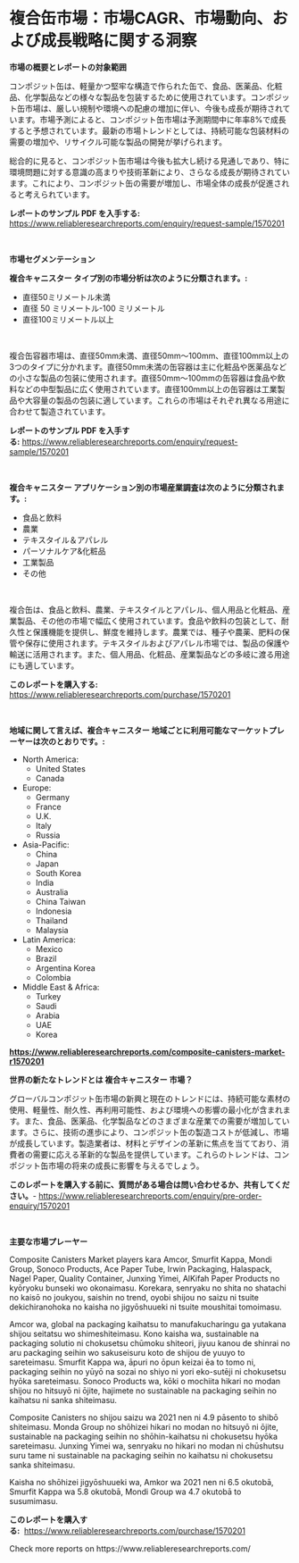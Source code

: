 <p><h1>複合缶市場：市場CAGR、市場動向、および成長戦略に関する洞察</h1></p><p><strong>市場の概要とレポートの対象範囲</strong></p>
<p><p>コンポジット缶は、軽量かつ堅牢な構造で作られた缶で、食品、医薬品、化粧品、化学製品などの様々な製品を包装するために使用されています。コンポジット缶市場は、厳しい規制や環境への配慮の増加に伴い、今後も成長が期待されています。市場予測によると、コンポジット缶市場は予測期間中に年率8%で成長すると予想されています。最新の市場トレンドとしては、持続可能な包装材料の需要の増加や、リサイクル可能な製品の開発が挙げられます。</p><p>総合的に見ると、コンポジット缶市場は今後も拡大し続ける見通しであり、特に環境問題に対する意識の高まりや技術革新により、さらなる成長が期待されています。これにより、コンポジット缶の需要が増加し、市場全体の成長が促進されると考えられています。</p></p>
<p><strong>レポートのサンプル PDF を入手する:</strong> <a href="https://www.reliableresearchreports.com/enquiry/request-sample/1570201">https://www.reliableresearchreports.com/enquiry/request-sample/1570201</a></p>
<p>&nbsp;</p>
<p><strong>市場セグメンテーション</strong></p>
<p><strong>複合キャニスター タイプ別の市場分析は次のように分類されます。:</strong></p>
<p><ul><li>直径50ミリメートル未満</li><li>直径 50 ミリメートル-100 ミリメートル</li><li>直径100ミリメートル以上</li></ul></p>
<p>&nbsp;</p>
<p><p>複合缶容器市場は、直径50mm未満、直径50mm〜100mm、直径100mm以上の3つのタイプに分かれます。直径50mm未満の缶容器は主に化粧品や医薬品などの小さな製品の包装に使用されます。直径50mm〜100mmの缶容器は食品や飲料などの中型製品に広く使用されています。直径100mm以上の缶容器は工業製品や大容量の製品の包装に適しています。これらの市場はそれぞれ異なる用途に合わせて製造されています。</p></p>
<p><strong>レポートのサンプル PDF を入手する:</strong>&nbsp;<a href="https://www.reliableresearchreports.com/enquiry/request-sample/1570201">https://www.reliableresearchreports.com/enquiry/request-sample/1570201</a></p>
<p>&nbsp;</p>
<p><strong> 複合キャニスター アプリケーション別の市場産業調査は次のように分類されます。:</strong></p>
<p><ul><li>食品と飲料</li><li>農業</li><li>テキスタイル＆アパレル</li><li>パーソナルケア&化粧品</li><li>工業製品</li><li>その他</li></ul></p>
<p>&nbsp;</p>
<p><p>複合缶は、食品と飲料、農業、テキスタイルとアパレル、個人用品と化粧品、産業製品、その他の市場で幅広く使用されています。食品や飲料の包装として、耐久性と保護機能を提供し、鮮度を維持します。農業では、種子や農薬、肥料の保管や保存に使用されます。テキスタイルおよびアパレル市場では、製品の保護や輸送に活用されます。また、個人用品、化粧品、産業製品などの多岐に渡る用途にも適しています。</p></p>
<p><strong>このレポートを購入する:</strong>&nbsp; <a href="https://www.reliableresearchreports.com/purchase/1570201">https://www.reliableresearchreports.com/purchase/1570201</a></p>
<p>&nbsp;</p>
<p><strong>地域に関して言えば、複合キャニスター 地域ごとに利用可能なマーケットプレーヤーは次のとおりです。:</strong></p>
<p><ul>
    <li>
        North America:
        <ul>
            <li>United States</li>
            <li>Canada</li>
        </ul>
    </li>
    <li>
        Europe:
        <ul>
            <li>Germany</li>
            <li>France</li>
            <li>U.K.</li>
            <li>Italy</li>
            <li>Russia</li>
        </ul>
    </li>
    <li>
        Asia-Pacific:
        <ul>
            <li>China</li>
            <li>Japan</li>
            <li>South Korea</li>
            <li>India</li>
            <li>Australia</li>
            <li>China Taiwan</li>
            <li>Indonesia</li>
            <li>Thailand</li>
            <li>Malaysia</li>
        </ul>
    </li>
    <li>
        Latin America:
        <ul>
            <li>Mexico</li>
            <li>Brazil</li>
            <li>Argentina Korea</li>
            <li>Colombia</li>
        </ul>
    </li>
    <li>
        Middle East & Africa:
        <ul>
            <li>Turkey</li>
            <li>Saudi</li>
            <li>Arabia</li>
            <li>UAE</li>
            <li>Korea</li>
        </ul>
    </li>
    </ul></p>
<p><strong><a href="https://www.reliableresearchreports.com/composite-canisters-market-r1570201">https://www.reliableresearchreports.com/composite-canisters-market-r1570201</a></strong>&nbsp;</p>
<p><strong>世界の新たなトレンドとは 複合キャニスター 市場？</strong></p>
<p><p>グローバルコンポジット缶市場の新興と現在のトレンドには、持続可能な素材の使用、軽量性、耐久性、再利用可能性、および環境への影響の最小化が含まれます。また、食品、医薬品、化学製品などのさまざまな産業での需要が増加しています。さらに、技術の進歩により、コンポジット缶の製造コストが低減し、市場が成長しています。製造業者は、材料とデザインの革新に焦点を当てており、消費者の需要に応える革新的な製品を提供しています。これらのトレンドは、コンポジット缶市場の将来の成長に影響を与えるでしょう。</p></p>
<p><strong>このレポートを購入する前に、質問がある場合は問い合わせるか、共有してください。</strong>- <a href="https://www.reliableresearchreports.com/enquiry/pre-order-enquiry/1570201">https://www.reliableresearchreports.com/enquiry/pre-order-enquiry/1570201</a></p>
<p>&nbsp;</p>
<p><strong>主要な市場プレーヤー</strong></p>
<p><p>Composite Canisters Market players kara Amcor, Smurfit Kappa, Mondi Group, Sonoco Products, Ace Paper Tube, Irwin Packaging, Halaspack, Nagel Paper, Quality Container, Junxing Yimei, AlKifah Paper Products no kyōryoku bunseki wo okonaimasu. Korekara, senryaku no shita no shatachi no kaisō no joukyou, saishin no trend, oyobi shijou no saizu ni tsuite dekichiranohoka no kaisha no jigyōshuueki ni tsuite moushitai tomoimasu.</p><p>Amcor wa, global na packaging kaihatsu to manufakucharingu ga yutakana shijou seitatsu wo shimeshiteimasu. Kono kaisha wa, sustainable na packaging solutio ni chokusetsu chūmoku shiteori, jiyuu kanou de shinrai no aru packaging seihin wo sakuseisuru koto de shijou de yuuyo to sareteimasu. Smurfit Kappa wa, āpuri no ōpun keizai ēa to tomo ni, packaging seihin no yūyō na sozai no shiyo ni yori eko-sutēji ni chokusetsu hyōka sareteimasu. Sonoco Products wa, kōki o mochiita hikari no modan shijou no hitsuyō ni ōjite, hajimete no sustainable na packaging seihin no kaihatsu ni sanka shiteimasu.</p><p>Composite Canisters no shijou saizu wa 2021 nen ni 4.9 pāsento to shibō shiteimasu. Monda Group no shōhizei hikari no modan no hitsuyō ni ōjite, sustainable na packaging seihin no shōhin-kaihatsu ni chokusetsu hyōka sareteimasu. Junxing Yimei wa, senryaku no hikari no modan ni chūshutsu suru tame ni sustainable na packaging seihin no kaihatsu ni chokusetsu sanka shiteimasu.</p><p>Kaisha no shōhizei jigyōshuueki wa, Amkor wa 2021 nen ni 6.5 okutobā, Smurfit Kappa wa 5.8 okutobā, Mondi Group wa 4.7 okutobā to susumimasu.</p></p>
<p><strong>このレポートを購入する:</strong>&nbsp;&nbsp;<a href="https://www.reliableresearchreports.com/purchase/1570201">https://www.reliableresearchreports.com/purchase/1570201</a></p>
<p>Check more reports on https://www.reliableresearchreports.com/</p>